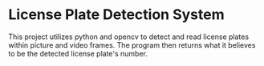# License Plate Detection System
This project utilizes python and opencv to detect and read license plates within picture and video frames. The program then returns what it believes to be the detected license plate's number.
